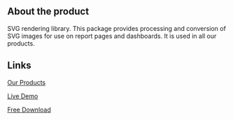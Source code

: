 ## About the product

SVG rendering library. This package provides processing and conversion of SVG images for use on report pages and dashboards. It is used in all our products.

## Links

[Our Products](https://www.stimulsoft.com/en/products)

[Live Demo](http://demo.stimulsoft.com/#Net)

[Free Download](https://www.stimulsoft.com/en/downloads)